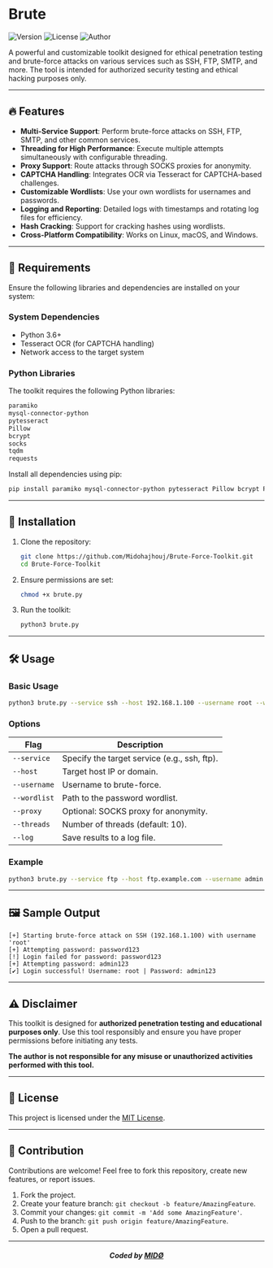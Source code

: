 
# Brute

![Version](https://img.shields.io/badge/Version-1.0-blue)
![License](https://img.shields.io/badge/License-MIT-green)
![Author](https://img.shields.io/badge/Author-MIDØ-orange)

A powerful and customizable toolkit designed for ethical penetration testing and brute-force attacks on various services such as SSH, FTP, SMTP, and more. The tool is intended for authorized security testing and ethical hacking purposes only.

---

## 🔥 Features

- **Multi-Service Support**: Perform brute-force attacks on SSH, FTP, SMTP, and other common services.
- **Threading for High Performance**: Execute multiple attempts simultaneously with configurable threading.
- **Proxy Support**: Route attacks through SOCKS proxies for anonymity.
- **CAPTCHA Handling**: Integrates OCR via Tesseract for CAPTCHA-based challenges.
- **Customizable Wordlists**: Use your own wordlists for usernames and passwords.
- **Logging and Reporting**: Detailed logs with timestamps and rotating log files for efficiency.
- **Hash Cracking**: Support for cracking hashes using wordlists.
- **Cross-Platform Compatibility**: Works on Linux, macOS, and Windows.

---

## 📜 Requirements

Ensure the following libraries and dependencies are installed on your system:

### System Dependencies
- Python 3.6+
- Tesseract OCR (for CAPTCHA handling)
- Network access to the target system

### Python Libraries
The toolkit requires the following Python libraries:

```bash
paramiko
mysql-connector-python
pytesseract
Pillow
bcrypt
socks
tqdm
requests
```

Install all dependencies using pip:

```bash
pip install paramiko mysql-connector-python pytesseract Pillow bcrypt PySocks tqdm requests --break-system-packages
```

---

## 🚀 Installation

1. Clone the repository:
   ```bash
   git clone https://github.com/Midohajhouj/Brute-Force-Toolkit.git
   cd Brute-Force-Toolkit
   ```

2. Ensure permissions are set:
   ```bash
   chmod +x brute.py
   ```

3. Run the toolkit:
   ```bash
   python3 brute.py
   ```

---

## 🛠 Usage

### Basic Usage
```bash
python3 brute.py --service ssh --host 192.168.1.100 --username root --wordlist passwords.txt
```

### Options
| Flag                  | Description                                    |
|-----------------------|------------------------------------------------|
| `--service`           | Specify the target service (e.g., ssh, ftp).  |
| `--host`              | Target host IP or domain.                     |
| `--username`          | Username to brute-force.                      |
| `--wordlist`          | Path to the password wordlist.                |
| `--proxy`             | Optional: SOCKS proxy for anonymity.          |
| `--threads`           | Number of threads (default: 10).              |
| `--log`               | Save results to a log file.                   |

### Example
```bash
python3 brute.py --service ftp --host ftp.example.com --username admin --wordlist passwords.txt --threads 20
```

---

## 🖼️ Sample Output

```plaintext
[+] Starting brute-force attack on SSH (192.168.1.100) with username 'root'
[+] Attempting password: password123
[!] Login failed for password: password123
[+] Attempting password: admin123
[✔] Login successful! Username: root | Password: admin123
```

---

## ⚠️ Disclaimer

This toolkit is designed for **authorized penetration testing and educational purposes only**. Use this tool responsibly and ensure you have proper permissions before initiating any tests.

**The author is not responsible for any misuse or unauthorized activities performed with this tool.**

---

## 📄 License

This project is licensed under the [MIT License](https://opensource.org/licenses/MIT).

---

## 🤝 Contribution

Contributions are welcome! Feel free to fork this repository, create new features, or report issues.

1. Fork the project.
2. Create your feature branch: `git checkout -b feature/AmazingFeature`.
3. Commit your changes: `git commit -m 'Add some AmazingFeature'`.
4. Push to the branch: `git push origin feature/AmazingFeature`.
5. Open a pull request.

---

#### *<p align="center"> Coded by [MIDØ](https://github.com/Midohajhouj)</p>*
